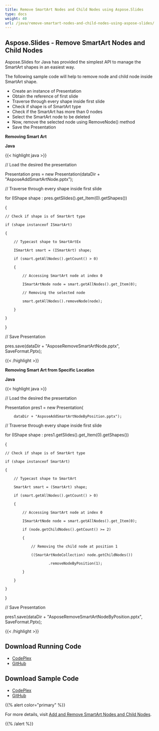 ```yaml
---
title: Remove SmartArt Nodes and Child Nodes using Aspose.Slides
type: docs
weight: 40
url: /java/remove-smartart-nodes-and-child-nodes-using-aspose-slides/
---
```


## **Aspose.Slides - Remove SmartArt Nodes and Child Nodes**
Aspose.Slides for Java has provided the simplest API to manage the SmartArt shapes in an easiest way.

The following sample code will help to remove node and child node inside SmartArt shape.

- Create an instance of Presentation
- Obtain the reference of first slide
- Traverse through every shape inside first slide
- Check if shape is of SmartArt type
- Check if the SmartArt has more than 0 nodes
- Select the SmartArt node to be deleted
- Now, remove the selected node using RemoveNode() method
- Save the Presentation

**Removing Smart Art**

**Java**

{{< highlight java >}}

 // Load the desired the presentation

Presentation pres = new Presentation(dataDir + "AsposeAddSmartArtNode.pptx");

// Traverse through every shape inside first slide

for (IShape shape : pres.getSlides().get_Item(0).getShapes())

{

	// Check if shape is of SmartArt type

	if (shape instanceof ISmartArt)

	{

		// Typecast shape to SmartArtEx

		ISmartArt smart = (ISmartArt) shape;

		if (smart.getAllNodes().getCount() > 0)

		{

			// Accessing SmartArt node at index 0

			ISmartArtNode node = smart.getAllNodes().get_Item(0);

			// Removing the selected node

			smart.getAllNodes().removeNode(node);

		}

	}

}

// Save Presentation

pres.save(dataDir + "AsposeRemoveSmartArtNode.pptx", SaveFormat.Pptx);

{{< /highlight >}}

**Removing Smart Art from Specific Location**

**Java**

{{< highlight java >}}

 // Load the desired the presentation

Presentation pres1 = new Presentation(

		dataDir + "AsposeAddSmartArtNodeByPosition.pptx");

// Traverse through every shape inside first slide

for (IShape shape : pres1.getSlides().get_Item(0).getShapes())

{

	// Check if shape is of SmartArt type

	if (shape instanceof SmartArt)

	{

		// Typecast shape to SmartArt

		SmartArt smart = (SmartArt) shape;

		if (smart.getAllNodes().getCount() > 0)

		{

			// Accessing SmartArt node at index 0

			ISmartArtNode node = smart.getAllNodes().get_Item(0);

			if (node.getChildNodes().getCount() >= 2)

			{

				// Removing the child node at position 1

				((SmartArtNodeCollection) node.getChildNodes())

						.removeNodeByPosition(1);

			}

		}

	}

}

// Save Presentation

pres1.save(dataDir + "AsposeRemoveSmartArtNodeByPosition.pptx",	SaveFormat.Pptx);

{{< /highlight >}}
## **Download Running Code**
- [CodePlex](https://asposeslidesjavaapachepoi.codeplex.com/releases/view/618722)
- [GitHub](https://github.com/aspose-slides/Aspose.Slides-for-Java/releases/tag/Aspose.Slides_Java_for_Apache_POI-v1.0.0)
## **Download Sample Code**
- [CodePlex](https://asposeslidesjavaapachepoi.codeplex.com/SourceControl/latest#src/main/java/com/aspose/slides/examples/asposefeatures/smartart/removenodes/AsposeRemoveSmartArtNodes.java)
- [GitHub](https://github.com/aspose-slides/Aspose.Slides-for-Java/tree/master/Plugins/Aspose_Slides_for_Apache_POI/src/main/java/com/aspose/slides/examples/asposefeatures/smartart/removenodes/AsposeRemoveSmartArtNodes.java)

{{% alert color="primary" %}} 

For more details, visit [Add and Remove SmartArt Nodes and Child Nodes](http://docs.aspose.com:8082/docs/display/slidesjava/Add+and+Remove+SmartArt+Nodes+and+Child+Nodes).

{{% /alert %}}
